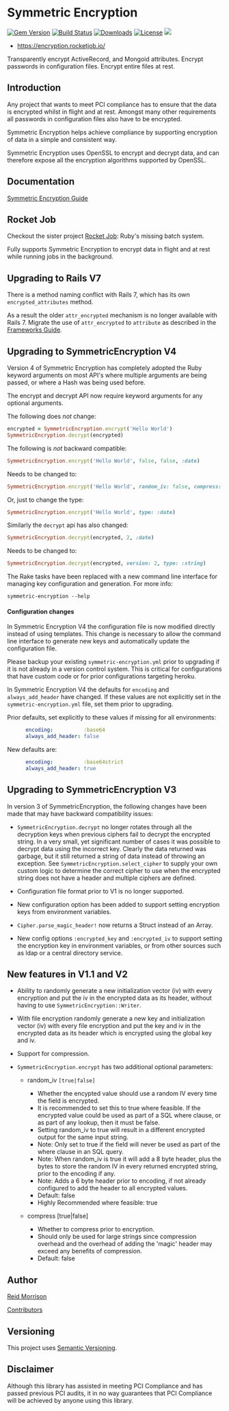 # Symmetric Encryption
[![Gem Version](https://img.shields.io/gem/v/symmetric-encryption.svg)](https://rubygems.org/gems/symmetric-encryption) [![Build Status](https://github.com/reidmorrison/symmetric-encryption/workflows/build/badge.svg)](https://github.com/reidmorrison/symmetric-encryption/actions?query=workflow%3Abuild) [![Downloads](https://img.shields.io/gem/dt/symmetric-encryption.svg)](https://rubygems.org/gems/symmetric-encryption) [![License](https://img.shields.io/badge/license-Apache%202.0-brightgreen.svg)](http://opensource.org/licenses/Apache-2.0) ![](https://img.shields.io/badge/status-Production%20Ready-blue.svg) 

* https://encryption.rocketjob.io/

Transparently encrypt ActiveRecord, and Mongoid attributes. Encrypt passwords in configuration files. Encrypt entire files at rest.

## Introduction

Any project that wants to meet PCI compliance has to ensure that the data is encrypted
whilst in flight and at rest. Amongst many other requirements all passwords
in configuration files also have to be encrypted.

Symmetric Encryption helps achieve compliance by supporting encryption of data in a simple
and consistent way.

Symmetric Encryption uses OpenSSL to encrypt and decrypt data, and can therefore
expose all the encryption algorithms supported by OpenSSL.

## Documentation

[Symmetric Encryption Guide](https://encryption.rocketjob.io/)

## Rocket Job

Checkout the sister project [Rocket Job](http://rocketjob.io): Ruby's missing batch system.

Fully supports Symmetric Encryption to encrypt data in flight and at rest while running jobs in the background.

## Upgrading to Rails V7

There is a method naming conflict with Rails 7, which has its own `encrypted_attributes` method.

As a result the older `attr_encrypted` mechanism is no longer available with Rails 7. 
Migrate the use of `attr_encrypted` to `attribute` as described in the [Frameworks Guide](https://encryption.rocketjob.io/frameworks.html).

## Upgrading to SymmetricEncryption V4

Version 4 of Symmetric Encryption has completely adopted the Ruby keyword arguments on most API's where
multiple arguments are being passed, or where a Hash was being used before.

The encrypt and decrypt API now require keyword arguments for any optional arguments.

The following does _not_ change:

~~~ruby
encrypted = SymmetricEncryption.encrypt('Hello World')
SymmetricEncryption.decrypt(encrypted)
~~~

The following is _not_ backward compatible:
~~~ruby
SymmetricEncryption.encrypt('Hello World', false, false, :date)
~~~

Needs to be changed to:
~~~ruby
SymmetricEncryption.encrypt('Hello World', random_iv: false, compress: false, type: :date)
~~~

Or, just to change the type:
~~~ruby
SymmetricEncryption.encrypt('Hello World', type: :date)
~~~

Similarly the `decrypt` api has also changed:
~~~ruby
SymmetricEncryption.decrypt(encrypted, 2, :date)
~~~

Needs to be changed to:
~~~ruby
SymmetricEncryption.decrypt(encrypted, version: 2, type: :string)
~~~

The Rake tasks have been replaced with a new command line interface for managing key configuration and generation. 
For more info:
~~~
symmetric-encryption --help
~~~

#### Configuration changes

In Symmetric Encryption V4 the configuration file is now modified directly instead
of using templates. This change is necessary to allow the command line interface to
generate new keys and automatically update the configuration file.
 
Please backup your existing `symmetric-encryption.yml` prior to upgrading if it is not
already in a version control system. This is critical for configurations that have custom
code or for prior configurations targeting heroku.

In Symmetric Encryption V4 the defaults for `encoding` and `always_add_header` have changed.
If these values are not explicitly set in the `symmetric-encryption.yml` file, set them
prior to upgrading.

Prior defaults, set explicitly to these values if missing for all environments:
~~~yaml
      encoding:          :base64
      always_add_header: false
~~~

New defaults are:
~~~yaml
      encoding:          :base64strict
      always_add_header: true
~~~


## Upgrading to SymmetricEncryption V3

In version 3 of SymmetricEncryption, the following changes have been made that
may have backward compatibility issues:

* `SymmetricEncryption.decrypt` no longer rotates through all the decryption keys
  when previous ciphers fail to decrypt the encrypted string.
  In a very small, yet significant number of cases it was possible to decrypt data
  using the incorrect key. Clearly the data returned was garbage, but it still
  returned a string of data instead of throwing an exception.
  See `SymmetricEncryption.select_cipher` to supply your own custom logic to
  determine the correct cipher to use when the encrypted string does not have a
  header and multiple ciphers are defined.

* Configuration file format prior to V1 is no longer supported.

* New configuration option has been added to support setting encryption keys
  from environment variables.

* `Cipher.parse_magic_header!` now returns a Struct instead of an Array.

* New config options `:encrypted_key` and `:encrypted_iv` to support setting
  the encryption key in environment variables, or from other sources such as ldap
  or a central directory service.

## New features in V1.1 and V2

* Ability to randomly generate a new initialization vector (iv) with every
  encryption and put the iv in the encrypted data as its header, without having
  to use `SymmetricEncryption::Writer`.

* With file encryption randomly generate a new key and initialization vector (iv) with every
  file encryption and put the key and iv in the encrypted data as its header which
  is encrypted using the global key and iv.

* Support for compression.

* `SymmetricEncryption.encrypt` has two additional optional parameters:
    * random_iv `[true|false]`
        * Whether the encypted value should use a random IV every time the
          field is encrypted.
        * It is recommended to set this to true where feasible. If the encrypted
          value could be used as part of a SQL where clause, or as part
          of any lookup, then it must be false.
        * Setting random_iv to true will result in a different encrypted output for
          the same input string.
        * Note: Only set to true if the field will never be used as part of
          the where clause in an SQL query.
        * Note: When random_iv is true it will add a 8 byte header, plus the bytes
          to store the random IV in every returned encrypted string, prior to the
          encoding if any.
        * Note: Adds a 6 byte header prior to encoding, if not already configured
          to add the header to all encrypted values.
        * Default: false
        * Highly Recommended where feasible: true

    * compress [true|false]
        * Whether to compress prior to encryption.
        * Should only be used for large strings since compression overhead and
          the overhead of adding the 'magic' header may exceed any benefits of
          compression.
        * Default: false

## Author

[Reid Morrison](https://github.com/reidmorrison)

[Contributors](https://github.com/reidmorrison/symmetric-encryption/graphs/contributors)

## Versioning

This project uses [Semantic Versioning](http://semver.org/).

## Disclaimer

Although this library has assisted in meeting PCI Compliance and has passed
previous PCI audits, it in no way guarantees that PCI Compliance will be
achieved by anyone using this library.
